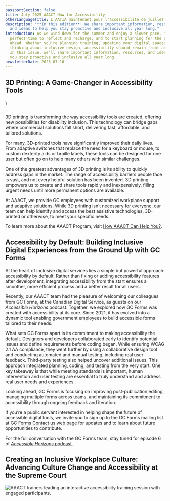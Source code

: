 ```yaml
---
passportSection: false
title: July 2025 AAACT Now for Accessibility
otherLanguageTitle: L'AATIA maintenant pour l'accessibilité de juillet 2025
description: "**In this edition**: We share important information, resources,
  and ideas to help you stay proactive and inclusive all year long."
introduction: As we wind down for the summer and enjoy a slower pace, it's the
  perfect time to reflect and recharge, and to start planning for the seasons
  ahead. Whether you're planning training, updating your digital spaces, or
  thinking about inclusive design, accessibility should remain front and center.
  In this issue, we’ll share important information, resources, and ideas to help
  you stay proactive and inclusive all year long.
newsletterDate: 2025-07-16
---
```

## 3D Printing: A Game-Changer in Accessibility Tools 

<div class="row"> \
<div class="col-md-6">

![]()

</div>
</div>
3D printing is transforming the way accessibility tools are created, offering new possibilities for disability inclusion. This technology can bridge gaps where commercial solutions fall short, delivering fast, affordable, and tailored solutions. 

For many, 3D-printed tools have significantly improved their daily lives. From adaptive switches that replace the need for a keyboard or mouse, to custom dexterity aids or braille labels, these tools can be designed for one user but often go on to help many others with similar challenges.  

One of the greatest advantages of 3D printing is its ability to quickly address gaps in the market. The range of accessibility barriers people face is vast, and not every helpful solution has been invented. 3D printing empowers us to create and share tools rapidly and inexpensively, filling urgent needs until more permanent options are available.  

At AAACT, we provide GC employees with customized workplace support and adaptive solutions. While 3D printing isn’t necessary for everyone, our team can help identify and access the best assistive technologies, 3D-printed or otherwise, to meet your specific needs.  

To learn more about the AAACT Program, visit [How AAACT Can Help You?](https://www.canada.ca/en/shared-services/corporate/aaact-program/how-aaact-help-you.html). 

## Accessibility by Default: Building Inclusive Digital Experiences from the Ground Up with GC Forms 

At the heart of inclusive digital services lies a simple but powerful approach: accessibility by default. Rather than fixing or adding accessibility features after development, integrating accessibility from the start ensures a smoother, more efficient process and a better result for all users. 

Recently, our AAACT team had the pleasure of welcoming our colleagues from GC Forms, at the Canadian Digital Service, as guests on our *Accessible Horizons* podcast. Together, we explored how GC Forms was created with accessibility at its core. Since 2021, it has evolved into a dynamic tool enabling government employees to build accessible forms tailored to their needs. 

What sets GC Forms apart is its commitment to making accessibility the default. Designers and developers collaborated early to identify potential issues and define requirements before coding began. While ensuring WCAG 2.1 AA compliance, they went further by using a collaborative design tool and conducting automated and manual testing, including real user feedback. Third-party testing also helped uncover additional issues. This approach integrated planning, coding, and testing from the very start. One key takeaway is that while meeting standards is important, human intervention and user testing are essential to truly understand and address real user needs and experiences. 

Looking ahead, GC Forms is focusing on improving post-publication editing, managing multiple forms across teams, and maintaining its commitment to accessibility through ongoing feedback and iteration. 

If you’re a public servant interested in helping shape the future of accessible digital tools, we invite you to sign up to the GC Forms mailing list at [GC Forms Contact us web page](https://forms-formulaires.alpha.canada.ca/en/contact) for updates and to learn about future opportunities to contribute. 

For the full conversation with the GC Forms team, stay tuned for episode 6 of [*Accessible Horizons* podcast](https://aaact.canada.ca/podcasts/).

## Creating an Inclusive Workplace Culture: Advancing Culture Change and Accessibility at the Supreme Court

<div class="row"> 
<div class="col-md-6">

![AAACT trainers leading an interactive accessibility training session with engaged participants.](/docs/image-10-.jpg)

</div>
</div>

